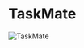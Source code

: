 # TaskMate
![TaskMate](https://github.com/user-attachments/assets/5abe349a-3746-4fad-a0a1-770f3585a10f)

